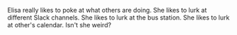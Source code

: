 Elisa really likes to poke at what others are doing.
She likes to lurk at different Slack channels.
She likes to lurk at the bus station.
She likes to lurk at other's calendar.
Isn't she weird?

